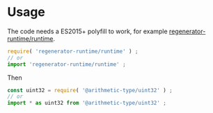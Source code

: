 # Usage

The code needs a ES2015+ polyfill to work, for example
[regenerator-runtime/runtime](https://babeljs.io/docs/usage/polyfill).
```js
require( 'regenerator-runtime/runtime' ) ;
// or
import 'regenerator-runtime/runtime' ;
```

Then
```js
const uint32 = require( '@arithmetic-type/uint32' ) ;
// or
import * as uint32 from '@arithmetic-type/uint32' ;
```
